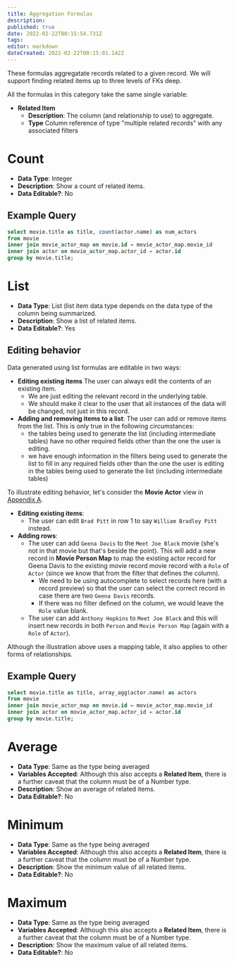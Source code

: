 ```yaml
---
title: Aggregation Formulas
description: 
published: true
date: 2022-02-22T00:15:54.731Z
tags: 
editor: markdown
dateCreated: 2022-02-22T00:15:01.142Z
---
```


These formulas aggregatate records related to a given record. We will support finding related items up to three levels of FKs deep.

All the formulas in this category take the same single variable:
- **Related Item**
     - **Description**: The column (and relationship to use) to aggregate.
     - **Type** Column reference of type "multiple related records" with any associated filters

# Count
- **Data Type**: Integer
- **Description**: Show a count of related items.
- **Data Editable?**: No

## Example Query
```sql
select movie.title as title, count(actor.name) as num_actors
from movie 
inner join movie_actor_map on movie.id = movie_actor_map.movie_id
inner join actor on movie_actor_map.actor_id = actor.id
group by movie.title;
```

# List
- **Data Type**: List (list item data type depends on the data type of the column being summarized.
- **Description**: Show a list of related items.
- **Data Editable?**: Yes 

## Editing behavior
Data generated using list formulas are editable in two ways:
- **Editing existing items** The user can always edit the contents of an existing item.
    - We are just editing the relevant record in the underlying table.
    - We should make it clear to the user that all instances of the data will be changed, not just in this record.
- **Adding and removing items to a list**: The user can add or remove items from the list. This is only true in the following circumstances:
    - the tables being used to generate the list (including intermediate tables) have no other required fields other than the one the user is editing.
    - we have enough information in the filters being used to generate the list to fill in any required fields other than the one the user is editing in the tables being used to generate the list (including intermediate tables) 

To illustrate editing behavior, let's consider the **Movie Actor** view in [Appendix A](/en/product/specs/2022-01-views/08-appendix). 

- **Editing existing items**:
    - The user can edit `Brad Pitt` in row 1 to say `William Bradley Pitt` instead.
- **Adding rows**:
    - The user can add `Geena Davis` to the `Meet Joe Black` movie (she's not in that movie but that's beside the point). This will add a new record in **Movie Person Map** to map the existing actor record for Geena Davis to the existing movie record movie record with a `Role` of `Actor` (since we know that from the filter that defines the column).
        - We need to be using autocomplete to select records here (with a record preview) so that the user can select the correct record in case there are two `Geena Davis` records.
        - If there was no filter defined on the column, we would leave the `Role` value blank.
    - The user can add `Anthony Hopkins` to `Meet Joe Black` and this will insert new records in both `Person` and `Movie Person Map` (again with a `Role` of `Actor`).
    
Although the illustration above uses a mapping table, it also applies to other forms of relationships.
    
## Example Query
```sql
select movie.title as title, array_agg(actor.name) as actors
from movie 
inner join movie_actor_map on movie.id = movie_actor_map.movie_id
inner join actor on movie_actor_map.actor_id = actor.id
group by movie.title;
```

# Average
- **Data Type**: Same as the type being averaged
- **Variables Accepted**: Although this also accepts a **Related Item**, there is a further caveat that the column must be of a Number type.
- **Description**: Show an average of related items.
- **Data Editable?**: No

# Minimum
- **Data Type**: Same as the type being averaged
- **Variables Accepted**: Although this also accepts a **Related Item**, there is a further caveat that the column must be of a Number type.
- **Description**: Show the minimum value of all related items.
- **Data Editable?**: No

# Maximum
- **Data Type**: Same as the type being averaged
- **Variables Accepted**: Although this also accepts a **Related Item**, there is a further caveat that the column must be of a Number type.
- **Description**: Show the maximum value of all related items.
- **Data Editable?**: No
